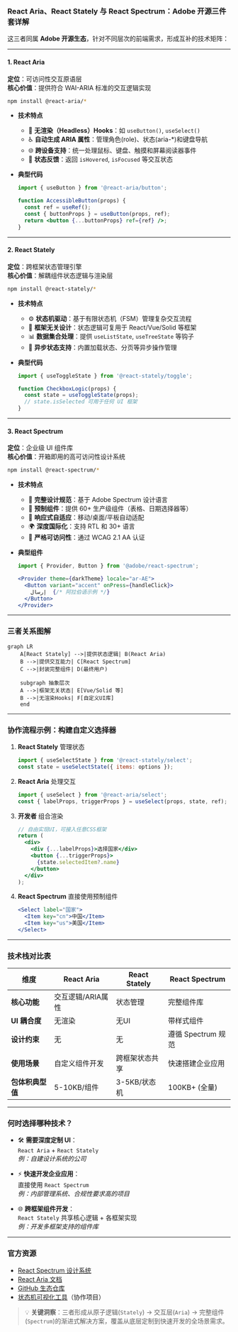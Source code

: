 ### React Aria、React Stately 与 React Spectrum：Adobe 开源三件套详解  

这三者同属 **Adobe 开源生态**，针对不同层次的前端需求，形成互补的技术矩阵：

---

#### **1. React Aria**  
**定位**：可访问性交互原语层  
**核心价值**：提供符合 WAI-ARIA 标准的交互逻辑实现  
```bash
npm install @react-aria/*
```

- **技术特点**  
  - 🎯 **无渲染（Headless）Hooks**：如 `useButton()`, `useSelect()`  
  - ♿️ **自动生成 ARIA 属性**：管理角色(role)、状态(aria-*)和键盘导航  
  - 🌐 **跨设备支持**：统一处理鼠标、键盘、触摸和屏幕阅读器事件  
  - 🧩 **状态反馈**：返回 `isHovered`, `isFocused` 等交互状态  

- **典型代码**  
  ```jsx
  import { useButton } from '@react-aria/button';
  
  function AccessibleButton(props) {
    const ref = useRef();
    const { buttonProps } = useButton(props, ref);
    return <button {...buttonProps} ref={ref} />;
  }
  ```

---

#### **2. React Stately**  
**定位**：跨框架状态管理引擎  
**核心价值**：解耦组件状态逻辑与渲染层  
```bash
npm install @react-stately/*
```

- **技术特点**  
  - ⚙️ **状态机驱动**：基于有限状态机（FSM）管理复杂交互流程  
  - 🔄 **框架无关设计**：状态逻辑可复用于 React/Vue/Solid 等框架  
  - 📊 **数据集合处理**：提供 `useListState`, `useTreeState` 等钩子  
  - 🧠 **异步状态支持**：内置加载状态、分页等异步操作管理  

- **典型代码**  
  ```jsx
  import { useToggleState } from '@react-stately/toggle';
  
  function CheckboxLogic(props) {
    const state = useToggleState(props);
    // state.isSelected 可用于任何 UI 框架
  }
  ```

---

#### **3. React Spectrum**  
**定位**：企业级 UI 组件库  
**核心价值**：开箱即用的高可访问性设计系统  
```bash
npm install @react-spectrum/*
```

- **技术特点**  
  - 🎨 **完整设计规范**：基于 Adobe Spectrum 设计语言  
  - 🧩 **预制组件**：提供 60+ 生产级组件（表格、日期选择器等）  
  - 📱 **响应式自适应**：移动/桌面/平板自动适配  
  - 🌍 **深度国际化**：支持 RTL 和 30+ 语言  
  - 🧪 **严格可访问性**：通过 WCAG 2.1 AA 认证  

- **典型组件**  
  ```jsx
  import { Provider, Button } from '@adobe/react-spectrum';
  
  <Provider theme={darkTheme} locale="ar-AE">
    <Button variant="accent" onPress={handleClick}>
      إرسال  {/* 阿拉伯语示例 */}
    </Button>
  </Provider>
  ```

---

### 三者关系图解  
```mermaid
graph LR
    A[React Stately] -->|提供状态逻辑| B(React Aria)
    B -->|提供交互能力| C[React Spectrum]
    C -->|封装完整组件| D(最终用户)
    
    subgraph 抽象层次
    A -->|框架无关状态| E[Vue/Solid 等]
    B -->|无渲染Hooks| F[自定义UI库]
    end
```

---

### 协作流程示例：构建自定义选择器  
1. **React Stately** 管理状态  
   ```jsx
   import { useSelectState } from '@react-stately/select';
   const state = useSelectState({ items: options });
   ```

2. **React Aria** 处理交互  
   ```jsx
   import { useSelect } from '@react-aria/select';
   const { labelProps, triggerProps } = useSelect(props, state, ref);
   ```

3. **开发者** 组合渲染  
   ```jsx
   // 自由实现UI，可接入任意CSS框架
   return (
     <div>
       <div {...labelProps}>选择国家</div>
       <button {...triggerProps}>
         {state.selectedItem?.name}
       </button>
     </div>
   );
   ```

4. **React Spectrum** 直接使用预制组件  
   ```jsx
   <Select label="国家">
     <Item key="cn">中国</Item>
     <Item key="us">美国</Item>
   </Select>
   ```

---

### 技术栈对比表  
| 维度               | React Aria         | React Stately       | React Spectrum       |
|--------------------|--------------------|---------------------|----------------------|
| **核心功能**       | 交互逻辑/ARIA属性  | 状态管理            | 完整组件库           |
| **UI 耦合度**      | 无渲染             | 无UI               | 带样式组件           |
| **设计约束**       | 无                 | 无                 | 遵循 Spectrum 规范   |
| **使用场景**       | 自定义组件开发     | 跨框架状态共享     | 快速搭建企业应用     |
| **包体积典型值**   | 5-10KB/组件        | 3-5KB/状态机       | 100KB+ (全量)       |

---

### 何时选择哪种技术？  
- 🛠️ **需要深度定制 UI**：  
  `React Aria` + `React Stately`  
  *例：自建设计系统的公司*
  
- ⚡️ **快速开发企业应用**：  
  直接使用 `React Spectrum`  
  *例：内部管理系统、合规性要求高的项目*
  
- 🌐 **跨框架组件开发**：  
  `React Stately` 共享核心逻辑 + 各框架实现  
  *例：开发多框架支持的组件库*

---

### 官方资源  
- [React Spectrum 设计系统](https://react-spectrum.adobe.com/)  
- [React Aria 文档](https://react-spectrum.adobe.com/react-aria/)  
- [GitHub 生态仓库](https://github.com/adobe/react-spectrum)  
- [状态机可视化工具](https://stately.ai/)（协作项目）

> 💡 **关键洞察**：三者形成从原子逻辑(`Stately`) → 交互层(`Aria`) → 完整组件(`Spectrum`)的渐进式解决方案，覆盖从底层定制到快速开发的全场景需求。
